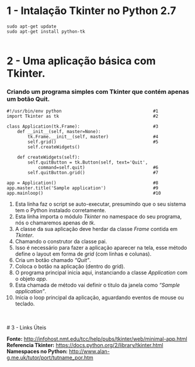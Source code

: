 # 1 - Intalação Tkinter no Python 2.7

`sudo apt-get update` <br/>
`sudo apt-get install python-tk`
<br/>
<br/>
# 2 - Uma aplicação básica com Tkinter.
### Criando um programa simples com Tkinter que contém apenas um botão Quit. 

```
#!/usr/bin/env python                                   #1
import Tkinter as tk                                    #2

class Application(tk.Frame):                            #3
    def __init__(self, master=None):
        tk.Frame.__init__(self, master)                 #4
        self.grid()                                     #5
        self.createWidgets()

    def createWidgets(self):
        self.quitButton = tk.Button(self, text='Quit',
            command=self.quit)                          #6
        self.quitButton.grid()                          #7

app = Application()                                     #8
app.master.title('Sample application')                  #9
app.mainloop()                                          #10		
```

1. Esta linha faz o script se auto-executar, presumindo que o seu sistema tem o Python instalado corretamente.
2. Esta linha importa o módulo *Tkinter* no namespace do seu programa, nós o chamaremos apenas de *tk*.
3. A classe da sua aplicação deve herdar da classe *Frame* contida em *Tkinter*.
4. Chamando o construtor da classe pai.
5. Isso é necessário para fazer a aplicação aparecer na tela, esse método define o layout em forma de *grid* (com linhas e colunas).
6. Cria um botão chamado *“Quit”*.
7. Coloca o botão na aplicação (dentro do grid).
8. O programa principal inicia aqui, instanciando a classe *Application* com o objeto *app*.
9. Esta chamada de método vai definir o titulo da janela como *“Sample application”*.
10. Inicia o loop principal da aplicação, aguardando eventos de mouse ou teclado.
<br/>
<br/>
# 3 - Links Úteis

**Fonte:** http://infohost.nmt.edu/tcc/help/pubs/tkinter/web/minimal-app.html<br/>
**Referencia Tkinter:** https://docs.python.org/2/library/tkinter.html<br/>
**Namespaces no Python:** http://www.alan-g.me.uk/tutor/port/tutname_por.htm<br/>
